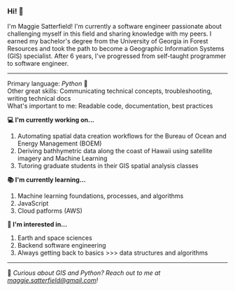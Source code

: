 <!--
**amtsatterfield/amtsatterfield** is a ✨ _special_ ✨ repository because its `README.md` (this file) appears on your GitHub profile.

Here are some ideas to get you started:

- 🔭 I’m currently working on ...
- 🌱 I’m currently learning ...
- 👯 I’m looking to collaborate on ...
- 🤔 I’m looking for help with ...
- 💬 Ask me about ...
- 📫 How to reach me: ...
- 😄 Pronouns: ...
- ⚡ Fun fact: ...
-->

### Hi! 👋 

I'm Maggie Satterfield! I'm currently a  software engineer passionate about challenging myself in this field and
sharing knowledge with my peers. I earned my bachelor's degree from the University of Georgia in Forest Resources and 
took the path to become a Geographic Information Systems (GIS) specialist. After 6 years, I've progressed from self-taught
programmer to software engineer. 

------------------------------------------------------
Primary language: *Python* 🐍  
Other great skills: Communicating technical concepts, troubleshooting, writing technical docs  
What's important to me: Readable code, documentation, best practices

**💻 I'm currently working on...**  
1. Automating spatial data creation workflows for the Bureau of Ocean and Energy Management (BOEM)
2. Deriving bathhymetric data along the coast of Hawaii using satellite imagery and Machine Learning
3. Tutoring graduate students in their GIS spatial analysis classes

**📚 I'm currently learning...**
1. Machine learning foundations, processes, and algorithms
2. JavaScript
3. Cloud patforms (AWS)

**🌱 I'm interested in...**
1. Earth and space sciences
2. Backend software engineering
3. Always getting back to basics >>> data structures and algorithms

-------------------------------------------------------

💬 *Curious about GIS and Python? Reach out to me at maggie.satterfield@gmail.com!*
